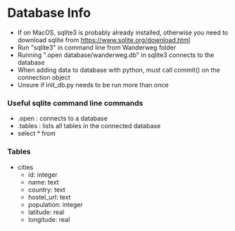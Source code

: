 # Database Info

- If on MacOS, sqlite3 is probably already installed, otherwise you need to download sqlite from https://www.sqlite.org/download.html
- Run "sqlite3" in command line from Wanderweg folder
- Running ".open database/wanderweg.db" in sqlite3 connects to the database
- When adding data to database with python, must call commit() on the connection object
- Unsure if init_db.py needs to be run more than once

### Useful sqlite command line commands
- .open : connects to a database
- .tables : lists all tables in the connected database
- select * from <database>

### Tables
- cities
	- id: integer
	- name: text
	- country: text
	- hostel_url: text
	- population: integer
	- latitude: real
	- longitude: real


